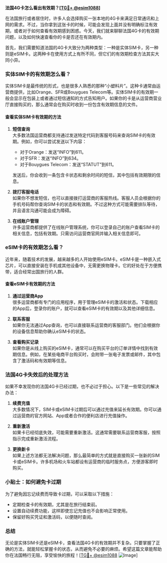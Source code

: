 **法国4G卡怎么看出有效期？[[TG💪+ @esim1088](https://t.me/s/esim1088)]**

在法国旅行或者居住时，许多人会选择购买一张本地的4G卡来满足日常通讯和上网的需求。不过，当你拿到这张卡的时候，可能会发现上面并没有明确标注有效期，或者对于如何查看有效期感到困惑。今天，我们就来聊聊法国4G卡的有效期问题，以及如何快速查看你的卡是否还在有效期内。

首先，我们需要知道法国的4G卡大致分为两种类型：一种是实体SIM卡，另一种则是eSIM卡。这两种卡在使用方式上有所不同，但它们的有效期检查方法其实大同小异。

### 实体SIM卡的有效期怎么看？

实体SIM卡是最传统的形式，也是很多人熟悉的那种“小塑料片”。这种卡通常由运营商提供，比如Orange、SFR或Bouygues Telecom等。实体SIM卡的有效期一般会显示在包装上或者通过短信通知的方式告知用户。如果你的卡是从运营商营业厅直接购买的，那么通常会在购买时收到一份包含有效期信息的文件。

#### 查看实体SIM卡有效期的方法

1. **短信查询**  
   大多数法国运营商都支持通过发送特定代码到客服号码来查询SIM卡的有效期。例如，你可以尝试发送以下内容：
   - 对于Orange：发送“INFO”到611。
   - 对于SFR：发送“INFO”到634。
   - 对于Bouygues Telecom：发送“STATUT”到611。

   发送后，你会收到一条包含卡状态和剩余时间的短信，其中包括有效期限的信息。

2. **拨打客服电话**  
   如果你不想发短信，也可以直接拨打运营商的客服热线。客服人员会根据你的手机号码帮你查询SIM卡的状态和有效期。不过这种方式可能需要排队等待，并且语言沟通可能会成为障碍。

3. **在线账户管理**  
   许多运营商都提供了在线账户管理系统，你可以登录自己的账户查看SIM卡的相关信息，包括有效期。只需访问运营商官网并输入相关信息即可。

### eSIM卡的有效期怎么看？

近年来，随着技术的发展，越来越多的人开始使用eSIM卡。eSIM卡是一种嵌入式芯片，可以直接安装在手机或其他设备中，无需更换物理卡。它的好处在于方便携带，适合经常出国旅行的人群。

#### 查看eSIM卡有效期的方法

1. **通过运营商App**  
   很多运营商都有专门的应用程序，用于管理eSIM卡的激活和状态。下载相应的App后，登录你的账户，就可以查看eSIM卡的有效期以及其他详细信息。

2. **联系客服**  
   如果你无法通过App查询，也可以直接联系运营商的客服部门。他们会根据你的设备信息帮助你确认eSIM卡的状态。

3. **查看购买记录**  
   如果你是从线上购买的eSIM卡，通常可以在购买平台的订单详情中找到有效期信息。例如，在某些电商平台购买时，会附带一张电子发票或邮件，其中包含了激活码和有效期等信息。

### 法国4G卡失效后的处理方法

如果不幸发现你的法国4G卡已经过期，也不必过于担心。以下是一些常见的解决办法：

1. **续费充值**  
   大多数情况下，SIM卡或eSIM卡过期后可以通过充值来延长有效期。你可以通过运营商的官方网站、App或者合作的便利店进行充值操作。

2. **重新激活**  
   如果卡已经彻底失效，可能需要重新激活。这通常需要联系运营商客服，按照指示完成重新激活流程。

3. **更换新卡**  
   如果上述方法都无法解决问题，那么最简单的方式就是直接购买一张新的SIM卡或eSIM卡。许多机场和火车站都设有运营商的临时服务点，方便游客即时购买。

### 小贴士：如何避免卡过期

为了避免因忘记续费而导致卡过期，可以采取以下措施：

- 定期检查卡的有效期，尤其是在旅行结束前。
- 设置自动续费功能，这样即使忘记充值也不会影响正常使用。
- 保留好购买凭证和激活码，以便随时查阅。

### 总结

无论是实体SIM卡还是eSIM卡，查看法国4G卡的有效期并不复杂。只要掌握了正确的方法，就能轻松掌握卡的状态，从而避免不必要的麻烦。希望这篇文章能帮助你在法国畅行无阻，享受愉快的旅程！[[TG💪+ @esim1088](https://t.me/s/esim1088) ![Image](https://i.postimg.cc/4NQfJmqS/Snipaste-2025-05-13-00-14-12.png)]